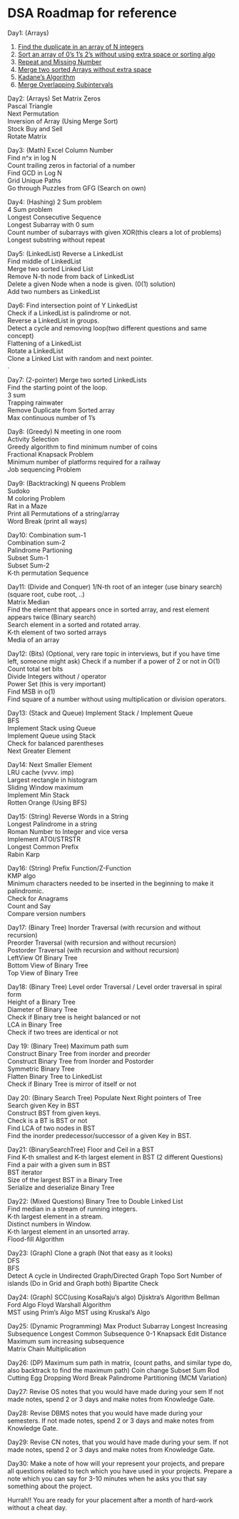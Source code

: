 # DSA Roadmap for reference

Day1: (Arrays)

1. [Find the duplicate in an array of N integers](https://leetcode.com/problems/find-the-duplicate-number/)</br> 
2. [Sort an array of 0’s 1’s 2’s without using extra space or sorting algo](https://leetcode.com/problems/sort-colors/)</br>
3. [Repeat and Missing Number]()</br>
4. [Merge two sorted Arrays without extra space]()</br>
5. [Kadane’s Algorithm]()</br>
6. [Merge Overlapping Subintervals]()</br> 

Day2: (Arrays)
Set Matrix Zeros </br>
Pascal Triangle </br>
Next Permutation </br>
Inversion of Array (Using Merge Sort)</br> 
Stock Buy and Sell </br>
Rotate Matrix  </br>

Day3: (Math)
Excel Column Number </br>
Find n^x in log N </br>
Count trailing zeros in factorial of a number</br> 
Find GCD in Log N </br>
Grid Unique Paths </br>
Go through Puzzles from GFG (Search on own) </br>

Day4: (Hashing)
2 Sum problem </br>
4 Sum problem </br>
Longest Consecutive Sequence </br>
Longest Subarray with 0 sum </br>
Count number of subarrays with given XOR(this clears a lot of problems)</br> 
Longest substring without repeat </br>

Day5: (LinkedList) 
Reverse a LinkedList </br>
Find middle of LinkedList </br>
Merge two sorted Linked List </br>
Remove N-th node from back of LinkedList </br>
Delete a given Node when a node is given. (0(1) solution) </br>
Add two numbers as LinkedList  </br>

Day6: 
Find intersection point of Y LinkedList </br>
Check if a LinkedList is palindrome or not. </br>
Reverse a LinkedList in groups. </br>
Detect a cycle and removing loop(two different questions and same concept) </br>
Flattening of a LinkedList </br>
Rotate a LinkedList </br>
Clone a Linked List with random and next pointer. </br>
. 

Day7: (2-pointer) 
Merge two sorted LinkedLists </br>
Find the starting point of the loop. </br>
3 sum </br>
Trapping rainwater </br>
Remove Duplicate from Sorted array </br>
Max continuous number of 1’s  </br>

Day8: (Greedy)
N meeting in one room </br>
Activity Selection  </br>
Greedy algorithm to find minimum number of coins </br>
Fractional Knapsack Problem </br>
Minimum number of platforms required for a railway </br>
Job sequencing Problem </br>

Day9: (Backtracking) 
N queens Problem </br>
Sudoko </br>
M coloring Problem</br> 
Rat in a Maze </br>
Print all Permutations of a string/array</br> 
Word Break (print all ways)  </br>

Day10: 
Combination sum-1 </br>
Combination sum-2 </br>
Palindrome Partioning </br>
Subset Sum-1 </br>
Subset Sum-2 </br>
K-th permutation Sequence </br>

Day11: (Divide and Conquer) 
1/N-th root of an integer (use binary search) (square root, cube root, ..)</br>
Matrix Median</br>
Find the element that appears once in sorted array, and rest element appears twice (Binary search) </br>
Search element in a sorted and rotated array. </br>
K-th element of two sorted arrays </br>
Media of an array </br>

Day12: (Bits) (Optional, very rare topic in interviews, but if you have time left, someone might ask)
Check if a number if a power of 2 or not in O(1) </br>
Count total set bits </br>
Divide Integers without / operator</br> 
Power Set (this is very important) </br>
Find MSB in o(1) </br>
Find square of a number without using multiplication or division operators. </br> 


Day13: (Stack and Queue) 
Implement Stack / Implement Queue</br>
BFS </br>
Implement Stack using Queue</br>
Implement Queue using Stack </br>
Check for balanced parentheses </br>
Next Greater Element </br>

Day14: 
Next Smaller Element </br>
LRU cache (vvvv. imp) </br>
Largest rectangle in histogram </br> 
Sliding Window maximum </br>
Implement Min Stack  </br>
Rotten Orange (Using BFS) </br> 

Day15: (String) 
Reverse Words in a String </br>
Longest Palindrome in a string </br>
Roman Number to Integer and vice versa</br>
Implement ATOI/STRSTR </br>
Longest Common Prefix </br>
Rabin Karp </br>


Day16: (String) 
Prefix Function/Z-Function</br>
KMP algo </br>
Minimum characters needed to be inserted in the beginning to make it palindromic.</br> 
Check for Anagrams </br>
Count and Say </br>
Compare version numbers</br> 

Day17: (Binary Tree) 
Inorder Traversal (with recursion and without recursion) </br>
Preorder Traversal (with recursion and without recursion) </br>
Postorder Traversal (with recursion and without recursion)  </br>
LeftView Of Binary Tree</br>
Bottom View of Binary Tree</br>
Top View of Binary Tree </br>

Day18: (Binary Tree) 
Level order Traversal / Level order traversal in spiral form </br> 
Height of a Binary Tree </br>
Diameter of Binary Tree </br>
Check if Binary tree is height balanced or not</br> 
LCA in Binary Tree </br>
Check if two trees are identical or not </br>

Day 19: (Binary Tree) 
Maximum path sum </br>
Construct Binary Tree from inorder and preorder </br>
Construct Binary Tree from Inorder and Postorder </br>
Symmetric Binary Tree </br>
Flatten Binary Tree to LinkedList</br> 
Check if Binary Tree is mirror of itself or not</br>   

Day 20: (Binary Search Tree) 
Populate Next Right pointers of Tree </br>
Search given Key in BST </br>
Construct BST from given keys.</br> 
Check is a BT is BST or not  </br>
Find LCA of two nodes in BST </br>
Find the inorder predecessor/successor of a given Key in BST. </br>

Day21: (BinarySearchTree) 
Floor and Ceil in a BST </br>
Find K-th smallest and K-th largest element in BST (2 different Questions) </br>
Find a pair with a given sum in BST </br>
BST iterator </br>
Size of the largest BST in a Binary Tree </br>
Serialize and deserialize Binary Tree</br>

Day22: (Mixed Questions) 
Binary Tree to Double Linked List </br>
Find median in a stream of running integers. </br>
K-th largest element in a stream. </br>
Distinct numbers in Window. </br>
K-th largest element in an unsorted array.</br> 
Flood-fill Algorithm </br>

Day23: (Graph) 
Clone a graph (Not that easy as it looks) </br>
DFS</br>
BFS</br>
Detect A cycle in Undirected Graph/Directed Graph 
Topo Sort 
Number of islands (Do in Grid and Graph both) 
Bipartite Check 

Day24: (Graph)
SCC(using KosaRaju’s algo) 
Djisktra’s Algorithm 
Bellman Ford Algo 
Floyd Warshall Algorithm  
MST using Prim’s Algo 
MST using Kruskal’s Algo  

Day25: (Dynamic Programming) 
Max Product Subarray 
Longest Increasing Subsequence
Longest Common Subsequence 
0-1 Knapsack 
Edit Distance
Maximum sum increasing subsequence  
Matrix Chain Multiplication 

Day26: (DP) 
Maximum sum path in matrix, (count paths, and similar type do, also backtrack to find the maximum path) 
Coin change 
Subset Sum 
Rod Cutting 
Egg Dropping 
Word Break 
Palindrome Partitioning (MCM Variation) 


Day27: 
Revise OS notes that you would have made during your sem 
If not made notes, spend 2 or 3  days and make notes from Knowledge Gate. 

Day28: 
Revise DBMS notes that you would have made during your semesters. 
If not made notes, spend 2 or 3  days and make notes from Knowledge Gate. 

Day29: 
Revise CN notes, that you would have made during your sem. 
If not made notes, spend 2 or 3  days and make notes from Knowledge Gate. 


Day30: 
Make a note of how will your represent your projects, and prepare all questions related to tech which you have used in your projects. Prepare a note which you can say for 3-10 minutes when he asks you that say something about the project. 




Hurrah!! You are ready for your placement after a month of hard-work without a cheat day. 

